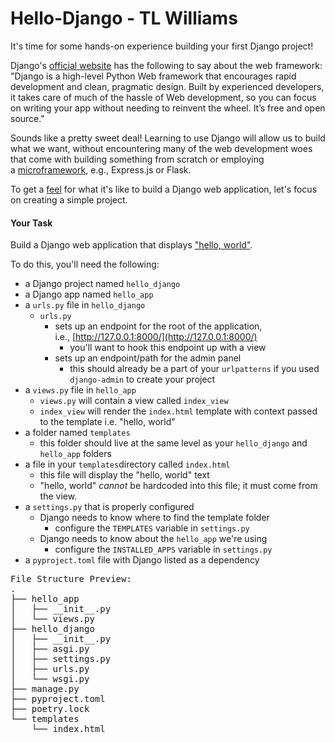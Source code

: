 # Hello-Django - TL Williams

It's time for some hands-on experience building your first Django project!

Django's [official website](https://www.djangoproject.com/) has the following to say about the web framework: "Django is a high-level Python Web framework that encourages rapid development and clean, pragmatic design. Built by experienced developers, it takes care of much of the hassle of Web development, so you can focus on writing your app without needing to reinvent the wheel. It’s free and open source."

Sounds like a pretty sweet deal! Learning to use Django will allow us to build what we want, without encountering many of the web development woes that come with building something from scratch or employing a [microframework](https://en.wikipedia.org/wiki/Microframework), e.g., Express.js or Flask. 

To get a [feel](https://media.giphy.com/media/hokMyu1PAKfJK/giphy.gif) for what it's like to build a Django web application, let's focus on creating a simple project.

#### **Your Task**

Build a Django web application that displays ["hello, world"](https://blog.hackerrank.com/the-history-of-hello-world/).

To do this, you'll need the following:

*   a Django project named `hello_django`
*   a Django app named `hello_app`
*   a `urls.py` file in `hello_django`
    *   `urls.py`
        *   sets up an endpoint for the root of the application, i.e., [http://127.0.0.1:8000/](http://127.0.0.1:8000/)
            *   you'll want to hook this endpoint up with a view
        *   sets up an endpoint/path for the admin panel
            *   this should already be a part of your `urlpatterns` if you used `django-admin` to create your project
*   a `views.py` file in `hello_app`
    *   <span>`views.py` will contain a view called `index_view`</span>
    *   `index_view` will render the `index.html` template with context passed to the template i.e. "hello, world"
*   a folder named `templates`
    *   this folder should live at the same level as your <span>`hello_django` and `hello_app` folders</span>
*   a file in your `templates`directory called `index.html`
    *   this file will display the "hello, world" text
    *   "hello, world" _cannot_ be hardcoded into this file; it must come from the view.
*   a `settings.py` that is properly configured
    *   Django needs to know where to find the template folder
        *   configure the `TEMPLATES` variable in `settings.py`
    *   Django needs to know about the `hello_app` we're using
        *   configure the `INSTALLED_APPS` variable in `settings.py`
*   a `pyproject.toml` file with Django listed as a dependency

<pre>File Structure Preview: 
.
├── hello_app
│   ├── __init__.py
│   └── views.py
├── hello_django
│   ├── __init__.py
│   ├── asgi.py
│   ├── settings.py
│   ├── urls.py
│   └── wsgi.py
├── manage.py
├── pyproject.toml
├── poetry.lock
└── templates
    └── index.html
</pre>
